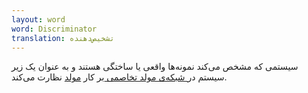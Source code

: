 ```yaml
---
layout: word
word: Discriminator
translation: تشخیص‌دهنده
---
```


سیستمی که مشخص می‌کند نمونه‌ها واقعی یا ساختگی هستند و به عنوان یک زیر سیستم در[ شبکه‌ی مولد تخاصمی ](/g/generative_adversarial_network)بر کار [مولد](/g/generator) نظارت می‌کند.
